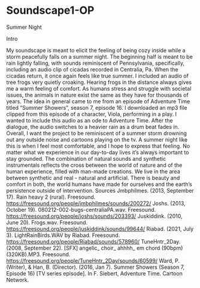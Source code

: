 # Soundscape1-OP

Summer Night

Intro

My soundscape is meant to elicit the feeling of being cozy inside while a storm peacefully falls on a summer night. The beginning half is meant to be rain lightly falling, with sounds reminiscent of Pennsylvania, specifically, including an audio clip of cicadas recorded in Centralia, Pa. When the cicadas return, it once again feels like true summer. I included an audio of tree frogs very quietly croaking. Hearing frogs in the distance always gives me a warm feeling of comfort. As humans stress and struggle with societal issues, the animals in nature exist the same as they have for thousands of years. The idea in general came to me from an episode of Adventure Time titled “Summer Showers”, season 7, episode 16. I downloaded an mp3 file clipped from this episode of a character, Viola, performing in a play. I wanted to include this audio as an ode to Adventure Time. After the dialogue, the audio switches to a heavier rain as a drum beat fades in. Overall, I want the project to be reminiscent of a summer storm drowning out any outside noise and cartoons playing on the tv. A summer night like this is when I feel most comfortable, and I hope to express that feeling. No matter what we experience in our day-to-day lives it’s always important to stay grounded. The combination of natural sounds and synthetic instrumentals reflects the cross between the world of nature and of the human experience, filled with man-made creations. We live in the area between synthetic and real - natural and artificial. There is beauty and comfort in both, the world humans have made for ourselves and the earth’s persistence outside of intervention. 
Sources
Jmbphilmes. (2013, September 17). Rain heavy 2 (rural). Freesound. https://freesound.org/people/jmbphilmes/sounds/200272/ 
Joshs. (2013, October 19). 080212-002-bugs-centraliaPA.wav. Freesound. https://freesound.org/people/joshs/sounds/203393/ 
Juskiddink. (2010, June 20). Frogs.wav. Freesound. https://freesound.org/people/juskiddink/sounds/99644/ 
Riabad. (2021, July 3). LightRainBirds.WAV by Riabad. Freesound. https://freesound.org/people/Riabad/sounds/578960/ 
TuneHntr_2Day. (2008, September 22). [SFX] angelic_ choir_ ahhhh_ em chord (90bpm) (320KB).MP3. Freesound. https://freesound.org/people/TuneHntr_2Day/sounds/60599/ 
Ward, P. (Writer), & Han, B. (Director). (2016, Jan 7). Summer Showers (Season 7, Episode 16) 	[TV series episode]. In F. Siebert, Adventure Time. Cartoon Network.
